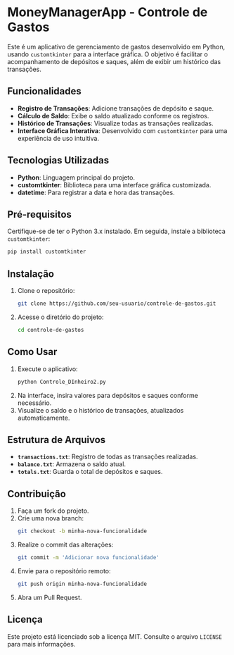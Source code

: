 
# MoneyManagerApp - Controle de Gastos

Este é um aplicativo de gerenciamento de gastos desenvolvido em Python, usando `customtkinter` para a interface gráfica. O objetivo é facilitar o acompanhamento de depósitos e saques, além de exibir um histórico das transações.

## Funcionalidades

- **Registro de Transações**: Adicione transações de depósito e saque.
- **Cálculo de Saldo**: Exibe o saldo atualizado conforme os registros.
- **Histórico de Transações**: Visualize todas as transações realizadas.
- **Interface Gráfica Interativa**: Desenvolvido com `customtkinter` para uma experiência de uso intuitiva.

## Tecnologias Utilizadas

- **Python**: Linguagem principal do projeto.
- **customtkinter**: Biblioteca para uma interface gráfica customizada.
- **datetime**: Para registrar a data e hora das transações.

## Pré-requisitos

Certifique-se de ter o Python 3.x instalado. Em seguida, instale a biblioteca `customtkinter`:

```bash
pip install customtkinter
```

## Instalação

1. Clone o repositório:
   ```bash
   git clone https://github.com/seu-usuario/controle-de-gastos.git
   ```
2. Acesse o diretório do projeto:
   ```bash
   cd controle-de-gastos
   ```

## Como Usar

1. Execute o aplicativo:
   ```bash
   python Controle_DInheiro2.py
   ```
2. Na interface, insira valores para depósitos e saques conforme necessário.
3. Visualize o saldo e o histórico de transações, atualizados automaticamente.

## Estrutura de Arquivos

- **`transactions.txt`**: Registro de todas as transações realizadas.
- **`balance.txt`**: Armazena o saldo atual.
- **`totals.txt`**: Guarda o total de depósitos e saques.

## Contribuição

1. Faça um fork do projeto.
2. Crie uma nova branch:
   ```bash
   git checkout -b minha-nova-funcionalidade
   ```
3. Realize o commit das alterações:
   ```bash
   git commit -m 'Adicionar nova funcionalidade'
   ```
4. Envie para o repositório remoto:
   ```bash
   git push origin minha-nova-funcionalidade
   ```
5. Abra um Pull Request.

## Licença

Este projeto está licenciado sob a licença MIT. Consulte o arquivo `LICENSE` para mais informações.
